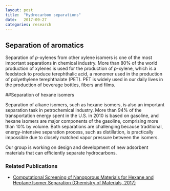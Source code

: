 ```yaml
---
layout: post
title:  "Hydrocarbon separations"
date:   2017-09-27
categories: research
---
```


## Separation of aromatics

Separation of _p_-xylenes from other xylene isomers is one of the most important separations in chemical industry. More than 80% of the world production of xylenes is used for the production of _p_-xylene, which is a feedstock to produce terephthalic acid, a monomer used in the production of polyethylene terephthalate (PET). PET is widely used in our daily lives in the production of beverage bottles, fibers and films.

##Separation of hexane isomers

Separation of alkane isomers, such as hexane isomers, is also an important separation task in petrochemical industry. More than 94% of the transportation energy spent in the U.S. in 2010 is based on gasoline, and hexane isomers are major components of the gasoline, comprising more than 10% by volume. Both separations are challenging because traditional, energy-intensive separation process, such as distillation, is practically impossible due to closely matched vapor pressure between the isomers.

Our group is working on design and development of new adsorbent materials that can efficiently separate hydrocarbons.

### Related Publications
- [Computational Screening of Nanoporous Materials for Hexane and Heptane Isomer Separation (Chemistry of Materials, 2017)](http://pubs.acs.org/doi/abs/10.1021/acs.chemmater.7b01565)

